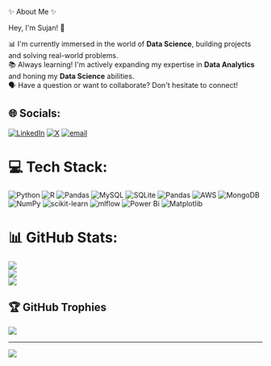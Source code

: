 ✨ About Me ✨<br>

Hey, I'm Sujan! 👋<br>

📊 I'm currently immersed in the world of **Data Science**, building projects and solving real-world problems.<br>
📚 Always learning! I'm actively expanding my expertise in **Data Analytics** and honing my **Data Science** abilities.<br>
🗣️ Have a question or want to collaborate? Don't hesitate to connect!


## 🌐 Socials:
[![LinkedIn](https://img.shields.io/badge/LinkedIn-%230077B5.svg?logo=linkedin&logoColor=white)](https://linkedin.com/in/https://www.linkedin.com/in/sujan--sapkota/) [![X](https://img.shields.io/badge/X-black.svg?logo=X&logoColor=white)](https://x.com/https://twitter.com/shujan45) [![email](https://img.shields.io/badge/Email-D14836?logo=gmail&logoColor=white)](mailto:sujansapkota0504@gmail.com) 

# 💻 Tech Stack:
![Python](https://img.shields.io/badge/python-3670A0?style=for-the-badge&logo=python&logoColor=ffdd54) ![R](https://img.shields.io/badge/r-%23276DC3.svg?style=for-the-badge&logo=r&logoColor=white) ![Pandas](https://img.shields.io/badge/pandas-%23150458.svg?style=for-the-badge&logo=pandas&logoColor=white) ![MySQL](https://img.shields.io/badge/mysql-4479A1.svg?style=for-the-badge&logo=mysql&logoColor=white) ![SQLite](https://img.shields.io/badge/sqlite-%2307405e.svg?style=for-the-badge&logo=sqlite&logoColor=white) ![Pandas](https://img.shields.io/badge/pandas-%23150458.svg?style=for-the-badge&logo=pandas&logoColor=white) ![AWS](https://img.shields.io/badge/AWS-%23FF9900.svg?style=for-the-badge&logo=amazon-aws&logoColor=white) ![MongoDB](https://img.shields.io/badge/MongoDB-%234ea94b.svg?style=for-the-badge&logo=mongodb&logoColor=white) ![NumPy](https://img.shields.io/badge/numpy-%23013243.svg?style=for-the-badge&logo=numpy&logoColor=white) ![scikit-learn](https://img.shields.io/badge/scikit--learn-%23F7931E.svg?style=for-the-badge&logo=scikit-learn&logoColor=white) ![mlflow](https://img.shields.io/badge/mlflow-%23d9ead3.svg?style=for-the-badge&logo=numpy&logoColor=blue) ![Power Bi](https://img.shields.io/badge/power_bi-F2C811?style=for-the-badge&logo=powerbi&logoColor=black) ![Matplotlib](https://img.shields.io/badge/Matplotlib-%23ffffff.svg?style=for-the-badge&logo=Matplotlib&logoColor=black)
# 📊 GitHub Stats:
![](https://github-readme-stats.vercel.app/api?username=shujan45&theme=gruvbox_light&hide_border=false&include_all_commits=false&count_private=false)<br/>
![](https://nirzak-streak-stats.vercel.app/?user=shujan45&theme=gruvbox_light&hide_border=false)<br/>
![](https://github-readme-stats.vercel.app/api/top-langs/?username=shujan45&theme=gruvbox_light&hide_border=false&include_all_commits=false&count_private=false&layout=compact)

## 🏆 GitHub Trophies
![](https://github-profile-trophy.vercel.app/?username=shujan45&theme=radical&no-frame=false&no-bg=true&margin-w=4)

---
[![](https://visitcount.itsvg.in/api?id=shujan45&icon=0&color=0)](https://visitcount.itsvg.in)

<!-- Proudly created with GPRM ( https://gprm.itsvg.in ) -->
